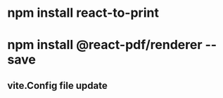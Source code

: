

# npm install react-to-print
# npm install @react-pdf/renderer --save


## vite.Config file update